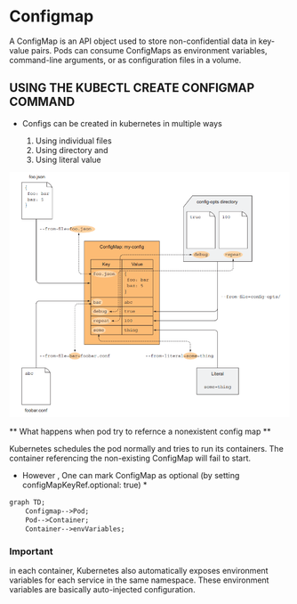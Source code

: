 # Configmap
A ConfigMap is an API object used to store non-confidential data in key-value pairs. Pods can consume ConfigMaps as environment variables, command-line arguments, or as configuration files in a volume.

## USING THE KUBECTL CREATE CONFIGMAP COMMAND
- Configs can be created in kubernetes in multiple ways
    
    1. Using individual files
    2. Using  directory  and 
    3. Using literal value

![Alt text](image.png)

** What  happens when pod try to refernce a nonexistent config map **

Kubernetes schedules the pod normally and tries to run its containers.
The container referencing the non-existing ConfigMap will fail to start.

* However , One can mark ConfigMap as optional (by setting configMapKeyRef.optional: true) *

```mermaid
graph TD;
    Configmap-->Pod;
    Pod-->Container;
    Container-->envVariables;
```




###  Important
 in each container, Kubernetes also automatically
exposes environment variables for each service in the same namespace. These
environment variables are basically auto-injected configuration.